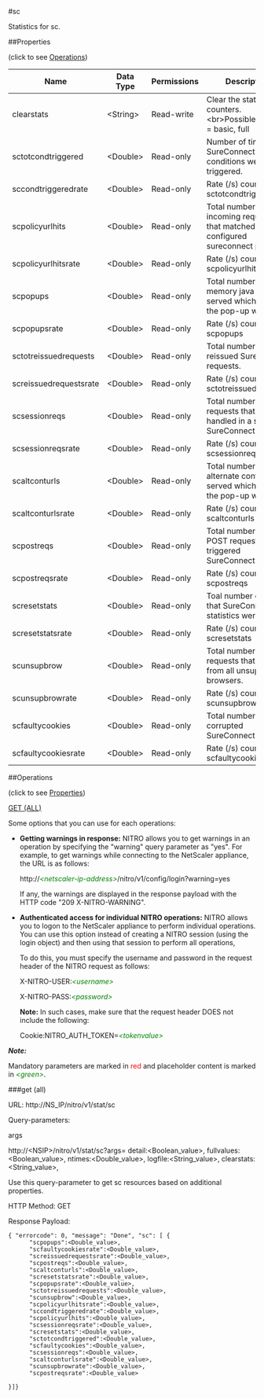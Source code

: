 #sc

Statistics for sc.


##Properties 
<span>(click to see [Operations](#operations))</span>


<table><thead><tr><th>Name</th><th> Data Type</th><th> Permissions</th><th>Description</th></tr></thead><tbody><tr><td>clearstats</td><td>&lt;String></td><td>Read-write</td><td>Clear the statsistics / counters.&lt;br>Possible values = basic, full</td><tr><tr><td>sctotcondtriggered</td><td>&lt;Double></td><td>Read-only</td><td>Number of times that SureConnect conditions were triggered.</td><tr><tr><td>sccondtriggeredrate</td><td>&lt;Double></td><td>Read-only</td><td>Rate (/s) counter for sctotcondtriggered</td><tr><tr><td>scpolicyurlhits</td><td>&lt;Double></td><td>Read-only</td><td>Total number of incoming requests that matched configured sureconnect policies.</td><tr><tr><td>scpolicyurlhitsrate</td><td>&lt;Double></td><td>Read-only</td><td>Rate (/s) counter for scpolicyurlhits</td><tr><tr><td>scpopups</td><td>&lt;Double></td><td>Read-only</td><td>Total number of in-memory java script served which throws the pop-up window.</td><tr><tr><td>scpopupsrate</td><td>&lt;Double></td><td>Read-only</td><td>Rate (/s) counter for scpopups</td><tr><tr><td>sctotreissuedrequests</td><td>&lt;Double></td><td>Read-only</td><td>Total number of reissued SureConnect requests.</td><tr><tr><td>screissuedrequestsrate</td><td>&lt;Double></td><td>Read-only</td><td>Rate (/s) counter for sctotreissuedrequests</td><tr><tr><td>scsessionreqs</td><td>&lt;Double></td><td>Read-only</td><td>Total number of requests that were handled in a single SureConnect session.</td><tr><tr><td>scsessionreqsrate</td><td>&lt;Double></td><td>Read-only</td><td>Rate (/s) counter for scsessionreqs</td><tr><tr><td>scaltconturls</td><td>&lt;Double></td><td>Read-only</td><td>Total number of alternate content served which throws the pop-up window.</td><tr><tr><td>scaltconturlsrate</td><td>&lt;Double></td><td>Read-only</td><td>Rate (/s) counter for scaltconturls</td><tr><tr><td>scpostreqs</td><td>&lt;Double></td><td>Read-only</td><td>Total number of HTTP POST requests that triggered SureConnect feature.</td><tr><tr><td>scpostreqsrate</td><td>&lt;Double></td><td>Read-only</td><td>Rate (/s) counter for scpostreqs</td><tr><tr><td>scresetstats</td><td>&lt;Double></td><td>Read-only</td><td>Toal number of times that SureConnect statistics were reset.</td><tr><tr><td>scresetstatsrate</td><td>&lt;Double></td><td>Read-only</td><td>Rate (/s) counter for scresetstats</td><tr><tr><td>scunsupbrow</td><td>&lt;Double></td><td>Read-only</td><td>Total number of requests that came from all unsupported browsers.</td><tr><tr><td>scunsupbrowrate</td><td>&lt;Double></td><td>Read-only</td><td>Rate (/s) counter for scunsupbrow</td><tr><tr><td>scfaultycookies</td><td>&lt;Double></td><td>Read-only</td><td>Total number of corrupted SureConnect cookies.</td><tr><tr><td>scfaultycookiesrate</td><td>&lt;Double></td><td>Read-only</td><td>Rate (/s) counter for scfaultycookies</td><tr></tbody></table>
##Operations 
<span>(click to see [Properties](#properties))</span>


[GET (ALL)](#get-(all))


Some options that you can use for each operations:
<ul><li><p><b>Getting warnings in response:</b> NITRO allows you to get warnings in an operation by specifying the "warning" query parameter as "yes". For example, to get warnings while connecting to the NetScaler appliance, the URL is as follows:</p><p>http://<span style="color:green;font-style:italic;">&lt;netscaler-ip-address&gt;</span>/nitro/v1/config/login?warning=yes</p><p>If any, the warnings are displayed in the response payload with the HTTP code "209 X-NITRO-WARNING".</p></li><li><p><b>Authenticated access for individual NITRO operations:</b> NITRO allows you to logon to the NetScaler appliance to perform individual operations. You can use this option instead of creating a NITRO session (using the login object) and then using that session to perform all operations,</p><p>To do this, you must specify the username and password in the request header of the NITRO request as follows:</p><p>X-NITRO-USER:<span style="color:green;font-style:italic;">&lt;username&gt;</span></p><p>X-NITRO-PASS:<span style="color:green;font-style:italic;">&lt;password&gt;</span></p><p><b>Note:</b> In such cases, make sure that the request header DOES not include the following:</p><p>Cookie:NITRO_AUTH_TOKEN=<span style="color:green;font-style:italic;">&lt;tokenvalue&gt;</span></p></li></ul>



***Note:*** 
Mandatory parameters are marked in <span style="color:#FF0000;">red</span> and placeholder content is marked in <span style="color:green;font-style:italic">&lt;green&gt;</span>.

###get (all)



URL: http://NS_IP/nitro/v1/stat/sc
Query-parameters:
args
http://&lt;NSIP&gt;/nitro/v1/stat/sc?args=      detail:&lt;Boolean_value&gt;,      fullvalues:&lt;Boolean_value&gt;,      ntimes:&lt;Double_value&gt;,      logfile:&lt;String_value&gt;,      clearstats:&lt;String_value&gt;,
Use this query-parameter to get sc resources based on additional properties.



HTTP Method: GET
Response Payload: ```{ "errorcode": 0, "message": "Done", "sc": [ {      "scpopups":<Double_value>,      "scfaultycookiesrate":<Double_value>,      "screissuedrequestsrate":<Double_value>,      "scpostreqs":<Double_value>,      "scaltconturls":<Double_value>,      "scresetstatsrate":<Double_value>,      "scpopupsrate":<Double_value>,      "sctotreissuedrequests":<Double_value>,      "scunsupbrow":<Double_value>,      "scpolicyurlhitsrate":<Double_value>,      "sccondtriggeredrate":<Double_value>,      "scpolicyurlhits":<Double_value>,      "scsessionreqsrate":<Double_value>,      "scresetstats":<Double_value>,      "sctotcondtriggered":<Double_value>,      "scfaultycookies":<Double_value>,      "scsessionreqs":<Double_value>,      "scaltconturlsrate":<Double_value>,      "scunsupbrowrate":<Double_value>,      "scpostreqsrate":<Double_value>}]}```



